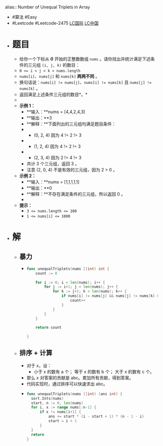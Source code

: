 alias:: Number of Unequal Triplets in Array

- #算法 #Easy
- #Leetcode #Leetcode-2475 [LC国际](https://leetcode.com/problems/number-of-unequal-triplets-in-array/) [LC中国](https://leetcode.cn/problems/number-of-unequal-triplets-in-array/)
- # 题目
	- 给你一个下标从 **0** 开始的正整数数组 `nums` 。请你找出并统计满足下述条件的三元组 `(i, j, k)` 的数目：
	- `0 <= i < j < k < nums.length`
	- `nums[i]`、`nums[j]` 和 `nums[k]` **两两不同** 。
	- 换句话说：`nums[i] != nums[j]`、`nums[i] != nums[k]` 且 `nums[j] != nums[k]` 。
	- 返回满足上述条件三元组的数目*。*
	-
	- **示例 1：**
		- **输入：**nums = [4,4,2,4,3]
		- **输出：**3
		- **解释：**下面列出的三元组均满足题目条件：
		- - (0, 2, 4) 因为 4 != 2 != 3
		- - (1, 2, 4) 因为 4 != 2 != 3
		- - (2, 3, 4) 因为 2 != 4 != 3
		- 共计 3 个三元组，返回 3 。
		- 注意 (2, 0, 4) 不是有效的三元组，因为 2 > 0 。
	- **示例 2：**
		- **输入：**nums = [1,1,1,1,1]
		- **输出：**0
		- **解释：**不存在满足条件的三元组，所以返回 0 。
		-
	- **提示：**
		- `3 <= nums.length <= 100`
		- `1 <= nums[i] <= 1000`
- # 解
	- ## 暴力
		- ```go
		  func unequalTriplets(nums []int) int {
		      count := 0
		      
		      for i := 0; i < len(nums); i++ {
		          for j := i+1; j < len(nums); j++ {
		              for k := j+1; k < len(nums); k++ {
		                  if nums[i] != nums[j] && nums[j] != nums[k] && nums[i] != nums[k] {
		                      count++
		                  }
		              }
		          }
		      }
		      
		      return count
		      
		  }
		  ```
	- ## 排序 + 计算
		- 对于 x，设：
			- 小于 x 的数有 a 个；
			  等于 x 的数有 b 个；
			  大于 x 的数有 c 个。
		- 那么 x 对答案的贡献是 abc。累加所有贡献，得到答案。
		- 代码实现时，通过排序可以快速求出 abc。
		- ```go
		  func unequalTriplets(nums []int) (ans int) {
		  	sort.Ints(nums)
		  	start, n := 0, len(nums)
		  	for i, x := range nums[:n-1] {
		  		if x != nums[i+1] {
		  			ans += start * (i - start + 1) * (n - 1 - i)
		  			start = i + 1
		  		}
		  	}
		  	return
		  }
		  
		  ```